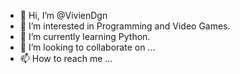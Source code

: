 - 👋 Hi, I’m @VivienDgn
- 👀 I’m interested in Programming and Video Games.
- 🌱 I’m currently learning Python.
- 💞️ I’m looking to collaborate on ...
- 📫 How to reach me ...

<!---
VivienDgn/VivienDgn is a ✨ special ✨ repository because its `README.md` (this file) appears on your GitHub profile.
You can click the Preview link to take a look at your changes.
--->
